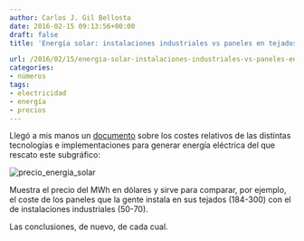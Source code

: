 ```yaml
---
author: Carlos J. Gil Bellosta
date: 2016-02-15 09:13:56+00:00
draft: false
title: 'Energía solar: instalaciones industriales vs paneles en tejados'

url: /2016/02/15/energia-solar-instalaciones-industriales-vs-paneles-en-tejados/
categories:
- números
tags:
- electricidad
- energía
- precios
---
```


Llegó a mis manos un [documento](https://www.lazard.com/media/2390/lazards-levelized-cost-of-energy-analysis-90.pdf) sobre los costes relativos de las distintas tecnologías e implementaciones para generar energía eléctrica del que rescato este subgráfico:

![precio_energia_solar](/wp-uploads/2016/02/precio_energia_solar.png)

Muestra el precio del MWh en dólares y sirve para comparar, por ejemplo, el coste de los paneles que la gente instala en sus tejados (184-300) con el de instalaciones industriales (50-70).

Las conclusiones, de nuevo, de cada cual.